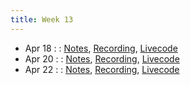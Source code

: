 ```yaml
---
title: Week 13
---
```


- Apr 18 : : [Notes](#), [Recording](#), [Livecode](#)
- Apr 20 : : [Notes](#), [Recording](#), [Livecode](#)
- Apr 22 : : [Notes](#), [Recording](#), [Livecode](#)
